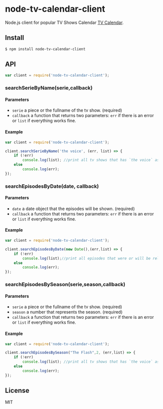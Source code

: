 # node-tv-calendar-client
 
Node.js client for popular TV Shows Calendar [TV Calendar](http://www.pogdesign.co.uk/cat/).

## Install

```sh
$ npm install node-tv-calendar-client
```

## API

```js
var client = require('node-tv-calendar-client');
```

### searchSerieByName(serie,callback)

#### Parameters

- `serie` a piece or the fullname of the tv show. (required)
- `callback` a function that returns two parameters: `err` if there is an error or `list` if everything works fine. 
  
#### Example

```js
var client = require('node-tv-calendar-client');

client.searchSerieByName('the voice', (err, list) => {
    if (!err)
        console.log(list); //print all tv shows that has `the voice` as title content.
    else
        console.log(err);
});
```

### searchEpisodesByDate(date, callback)

#### Parameters

- `date` a date object that the episodes will be shown. (required)
- `callback` a function that returns two parameters: `err` if there is an error or `list` if everything works fine.

#### Example

```js
var client = require('node-tv-calendar-client');

client.searchEpisodesByDate(new Date(),(err,list) => {
    if (!err)
        console.log(list);//print all episodes that were or will be released today.
    else
        console.log(err);
});
```

### searchEpisodesBySeason(serie,season,callback)

#### Parameters

- `serie` a piece or the fullname of the tv show. (required)
- `season` a number that represents the season. (required)
- `callback` a function that returns two parameters: `err` if there is an error or `list` if everything works fine.

#### Example

```js
var client = require('node-tv-calendar-client');

client.searchEpisodesBySeason("The Flash",2, (err,list) => {
    if (!err)
        console.log(list); //print all tv shows that has `the voice` as title content.
    else
        console.log(err);
});
```

## License

MIT